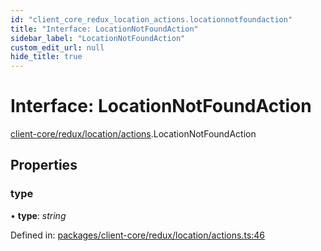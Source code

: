 ```yaml
---
id: "client_core_redux_location_actions.locationnotfoundaction"
title: "Interface: LocationNotFoundAction"
sidebar_label: "LocationNotFoundAction"
custom_edit_url: null
hide_title: true
---
```


# Interface: LocationNotFoundAction

[client-core/redux/location/actions](../modules/client_core_redux_location_actions.md).LocationNotFoundAction

## Properties

### type

• **type**: *string*

Defined in: [packages/client-core/redux/location/actions.ts:46](https://github.com/xr3ngine/xr3ngine/blob/9d253dc38/packages/client-core/redux/location/actions.ts#L46)
